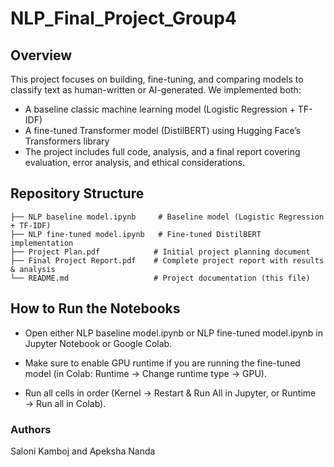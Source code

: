 # NLP_Final_Project_Group4

## Overview
This project focuses on building, fine-tuning, and comparing models to classify text as human-written or AI-generated.
We implemented both:
* A baseline classic machine learning model (Logistic Regression + TF-IDF)
* A fine-tuned Transformer model (DistilBERT) using Hugging Face’s Transformers library
* The project includes full code, analysis, and a final report covering evaluation, error analysis, and ethical considerations.

## Repository Structure
```
├── NLP baseline model.ipynb     # Baseline model (Logistic Regression + TF-IDF)
├── NLP fine-tuned model.ipynb   # Fine-tuned DistilBERT implementation
├── Project Plan.pdf            # Initial project planning document
├── Final Project Report.pdf    # Complete project report with results & analysis
└── README.md                   # Project documentation (this file)
```

## How to Run the Notebooks

* Open either NLP baseline model.ipynb or NLP fine-tuned model.ipynb in Jupyter Notebook or Google Colab.

* Make sure to enable GPU runtime if you are running the fine-tuned model (in Colab: Runtime → Change runtime type → GPU).

* Run all cells in order (Kernel → Restart & Run All in Jupyter, or Runtime → Run all in Colab).

### Authors
Saloni Kamboj and Apeksha Nanda

